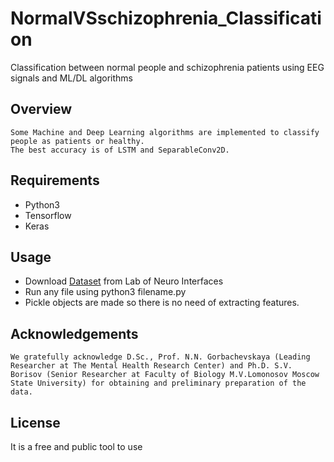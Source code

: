 # NormalVSschizophrenia_Classification
Classification between normal people and schizophrenia patients using EEG signals and ML/DL algorithms

## Overview
```
Some Machine and Deep Learning algorithms are implemented to classify people as patients or healthy.
The best accuracy is of LSTM and SeparableConv2D.
```

## Requirements
- Python3
- Tensorflow
- Keras

## Usage
- Download [Dataset](http://brain.bio.msu.ru/eeg_schizophrenia.htm) from Lab of Neuro Interfaces
- Run any file using python3 filename.py
- Pickle objects are made so there is no need of extracting features.

## Acknowledgements
```
We gratefully acknowledge D.Sc., Prof. N.N. Gorbachevskaya (Leading Researcher at The Mental Health Research Center) and Ph.D. S.V. Borisov (Senior Researcher at Faculty of Biology M.V.Lomonosov Moscow State University) for obtaining and preliminary preparation of the data.
```

## License
It is a free and public tool to use
